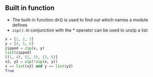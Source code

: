 ## Built in function
* The built-in function dir() is used to find out which names a module defines
* `zip()`:  in conjunction with the * operator can be used to unzip a list:
```python
x = [1, 2, 3]
y = [4, 5, 6]
zipped = zip(x, y)
list(zipped)
[(1, 4), (2, 5), (3, 6)]
x2, y2 = zip(*zip(x, y))
x == list(x2) and y == list(y2)
True
```

